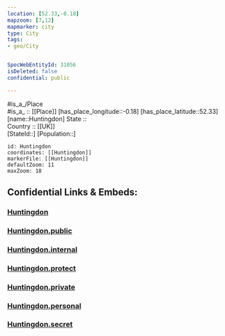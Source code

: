 ```yaml
---
location: [52.33,-0.18] 
mapzoom: [7,12] 
mapmarker: city 
type: City
tags:
- geo/City


SpocWebEntityId: 31056
isDeleted: false
confidential: public

---
```

#is_a_/Place  
#is_a_ :: [[Place]] 
[has_place_longitude::-0.18] 
[has_place_latitude::52.33] 
[name::Huntingdon] 
State ::  
Country :: [[UK]]  
[StateId::] 
[Population::] 



```leaflet
id: Huntingdon
coordinates: [[Huntingdon]] 
markerFile: [[Huntingdon]] 
defaultZoom: 11 
maxZoom: 18
```


## Confidential Links & Embeds: 

### [Huntingdon](/_Standards/Earth/Continent/Europe/Europe~North/UK/England/Regions~England/East_of_England/Cambridgeshire/cities~Cambridgeshire/Huntingdonshire/cities~Huntingdonshire/Huntingdon.md) 

### [Huntingdon.public](/_public/Earth/Continent/Europe/Europe~North/UK/England/Regions~England/East_of_England/Cambridgeshire/cities~Cambridgeshire/Huntingdonshire/cities~Huntingdonshire/Huntingdon.public.md) 

### [Huntingdon.internal](/_internal/Earth/Continent/Europe/Europe~North/UK/England/Regions~England/East_of_England/Cambridgeshire/cities~Cambridgeshire/Huntingdonshire/cities~Huntingdonshire/Huntingdon.internal.md) 

### [Huntingdon.protect](/_protect/Earth/Continent/Europe/Europe~North/UK/England/Regions~England/East_of_England/Cambridgeshire/cities~Cambridgeshire/Huntingdonshire/cities~Huntingdonshire/Huntingdon.protect.md) 

### [Huntingdon.private](/_private/Earth/Continent/Europe/Europe~North/UK/England/Regions~England/East_of_England/Cambridgeshire/cities~Cambridgeshire/Huntingdonshire/cities~Huntingdonshire/Huntingdon.private.md) 

### [Huntingdon.personal](/_personal/Earth/Continent/Europe/Europe~North/UK/England/Regions~England/East_of_England/Cambridgeshire/cities~Cambridgeshire/Huntingdonshire/cities~Huntingdonshire/Huntingdon.personal.md) 

### [Huntingdon.secret](/_secret/Earth/Continent/Europe/Europe~North/UK/England/Regions~England/East_of_England/Cambridgeshire/cities~Cambridgeshire/Huntingdonshire/cities~Huntingdonshire/Huntingdon.secret.md)

